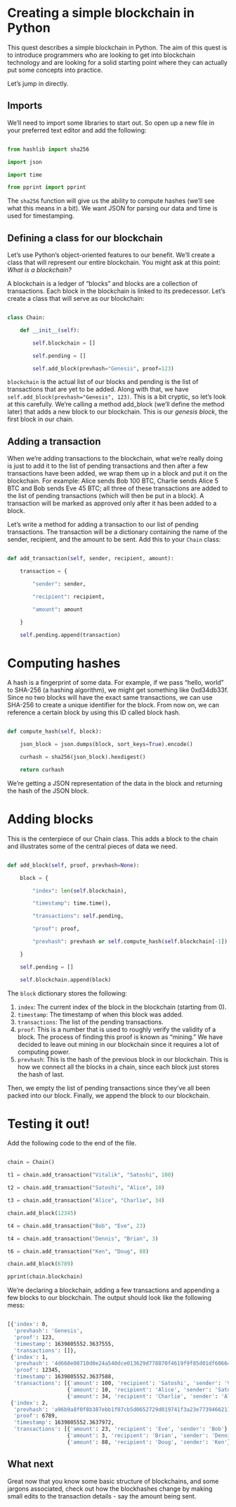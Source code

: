 # Creating a simple blockchain in Python
This quest describes a simple blockchain in Python. The aim of this quest is to introduce programmers who are looking to get into blockchain technology and are looking for a solid starting point where they can actually put some concepts into practice.

Let’s jump in directly.
## Imports
We’ll need to import some libraries to start out. So open up a new file in your preferred text editor and add the following:

```python

from hashlib import sha256

import json

import time

from pprint import pprint

```

The `sha256` function will give us the ability to compute hashes (we’ll see what this means in a bit). We want JSON for parsing our data and time is used for timestamping.
## Defining a class for our blockchain
Let’s use Python’s object-oriented features to our benefit. We’ll create a class that will represent our entire blockchain. You might ask at this point: *What is a blockchain?*

A blockchain is a ledger of “blocks” and blocks are a collection of transactions. Each block in the blockchain is linked to its predecessor. Let’s create a class that will serve as our blockchain:

```python

class Chain:

    def __init__(self):

        self.blockchain = []

        self.pending = []

        self.add_block(prevhash="Genesis", proof=123)

```

`blockchain` is the actual list of our blocks and pending is the list of transactions that are yet to be added. Along with that, we have `self.add_block(prevhash="Genesis", 123)`. This is a bit cryptic, so let’s look at this carefully. We’re calling a method add_block (we’ll define the method later) that adds a new block to our blockchain. This is our *genesis block*, the first block in our chain.
## Adding a transaction
When we’re adding transactions to the blockchain, what we’re really doing is just to add it to the list of pending transactions and then after a few transactions have been added, we wrap them up in a block and put it on the blockchain. For example: Alice sends Bob 100 BTC, Charlie sends Alice 5 BTC and Bob sends Eve 45 BTC; all three of these transactions are added to the list of pending transactions (which will then be put in a block). A transaction will be marked as approved only after it has been added to a block.

Let’s write a method for adding a transaction to our list of pending transactions. The transaction will be a dictionary containing the name of the sender, recipient, and the amount to be sent. Add this to your `Chain` class:

```python

def add_transaction(self, sender, recipient, amount):

    transaction = {

        "sender": sender,

        "recipient": recipient,

        "amount": amount

    }

    self.pending.append(transaction)

```

# Computing hashes

A hash is a fingerprint of some data. For example, if we pass “hello, world” to SHA-256 (a hashing algorithm), we might get something like 0xd34db33f. Since no two blocks will have the exact same transactions, we can use SHA-256 to create a unique identifier for the block. From now on, we can reference a certain block by using this ID called block hash.

```python

def compute_hash(self, block):

    json_block = json.dumps(block, sort_keys=True).encode()

    curhash = sha256(json_block).hexdigest()

    return curhash

```

We’re getting a JSON representation of the data in the block and returning the hash of the JSON block.

# Adding blocks

This is the centerpiece of our Chain class. This adds a block to the chain and illustrates some of the central pieces of data we need.

```python

def add_block(self, proof, prevhash=None):

    block = {

        "index": len(self.blockchain),

        "timestamp": time.time(),

        "transactions": self.pending,

        "proof": proof,

        "prevhash": prevhash or self.compute_hash(self.blockchain[-1])

    }

    self.pending = []

    self.blockchain.append(block)

```

The `block` dictionary stores the following:

1. `index`: The current index of the block in the blockchain (starting from 0).
2. `timestamp`: The timestamp of when this block was added.
3. `transactions`: The list of the pending transactions.
4. `proof`: This is a number that is used to roughly verify the validity of a block. The process of finding this proof is known as “mining.” We have decided to leave out mining in our blockchain since it requires a lot of computing power.
5. `prevhash`: This is the hash of the previous block in our blockchain. This is how we connect all the blocks in a chain, since each block just stores the hash of last.

Then, we empty the list of pending transactions since they’ve all been packed into our block. Finally, we append the block to our blockchain.

# Testing it out!

Add the following code to the end of the file.

```python

chain = Chain()

t1 = chain.add_transaction("Vitalik", "Satoshi", 100)

t2 = chain.add_transaction("Satoshi", "Alice", 10)

t3 = chain.add_transaction("Alice", "Charlie", 34)

chain.add_block(12345)

t4 = chain.add_transaction("Bob", "Eve", 23)

t4 = chain.add_transaction("Dennis", "Brian", 3)

t6 = chain.add_transaction("Ken", "Doug", 88)

chain.add_block(6789)

pprint(chain.blockchain)

```

We’re declaring a blockchain, adding a few transactions and appending a few blocks to our blockchain. The output should look like the following mess:

```bash

[{'index': 0,
  'prevhash': 'Genesis',
  'proof': 123,
  'timestamp': 1639805552.3637555,
  'transactions': []},
 {'index': 1,
  'prevhash': '4d668e08710d0e24a540dce013629d778870f4619f9f85d01df6066478721783',
  'proof': 12345,
  'timestamp': 1639805552.3637588,
  'transactions': [{'amount': 100, 'recipient': 'Satoshi', 'sender': 'Vitalik'},
                   {'amount': 10, 'recipient': 'Alice', 'sender': 'Satoshi'},
                   {'amount': 34, 'recipient': 'Charlie', 'sender': 'Alice'}]},
 {'index': 2,
  'prevhash': 'a96b9a8f0f8b387ebb1f07cb5d0652729d019741f3a23e7739466211eb72d0a6',
  'proof': 6789,
  'timestamp': 1639805552.3637972,
  'transactions': [{'amount': 23, 'recipient': 'Eve', 'sender': 'Bob'},
                   {'amount': 3, 'recipient': 'Brian', 'sender': 'Dennis'},
                   {'amount': 88, 'recipient': 'Doug', 'sender': 'Ken'}]}]

```
## What next
Great now that you know some basic structure of blockchains, and some jargons associated, check out how the blockhashes change by making small edits to the transaction details - say the amount being sent.
